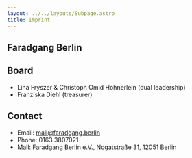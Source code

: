 ```yaml
---
layout: ../../layouts/Subpage.astro
title: Imprint
---
```


## Faradgang Berlin

## Board

- Lina Fryszer & Christoph Omid Hohnerlein (dual leadership)
- Franziska Diehl (treasurer)

## Contact

- Email: mail@faradgang.berlin
- Phone: 0163 3807021
- Mail: Faradgang Berlin e.V., Nogatstraße 31, 12051 Berlin
